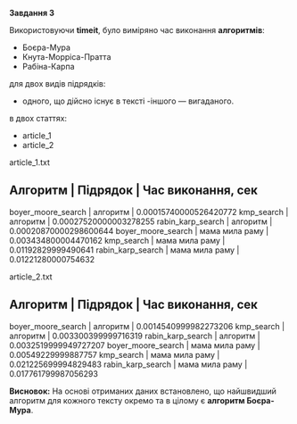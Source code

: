 **Завдання 3**

Використовуючи **timeit**, було виміряно час виконання **алгоритмів**:
- Боєра-Мура
- Кнута-Морріса-Пратта
- Рабіна-Карпа

для двох видів підрядків: 

- одного, що дійсно існує в тексті
-іншого — вигаданого.

в двох статтях:
- article_1
- article_2
  
article_1.txt


Алгоритм                       | Підрядок                       | Час виконання, сек
------------------------------------------------------------------------------------
boyer_moore_search             | алгоритм                       | 0.00015740000526420772
kmp_search                     | алгоритм                       | 0.00027520000003278255
rabin_karp_search              | алгоритм                       | 0.00020870000298600644
boyer_moore_search             | мама мила раму                 | 0.003434800004470162
kmp_search                     | мама мила раму                 | 0.01192829999490641
rabin_karp_search              | мама мила раму                 | 0.01221280000754632


article_2.txt


Алгоритм                       | Підрядок                       | Час виконання, сек
------------------------------------------------------------------------------------
boyer_moore_search             | алгоритм                       | 0.0014540999982273206
kmp_search                     | алгоритм                       | 0.003300399999716319
rabin_karp_search              | алгоритм                       | 0.0032519999949727207
boyer_moore_search             | мама мила раму                 | 0.00549229999887757
kmp_search                     | мама мила раму                 | 0.021225699994829483
rabin_karp_search              | мама мила раму                 | 0.017761799987056293


**Висновок:**
На основі отриманих даних встановлено, що найшвидший алгоритм для кожного тексту окремо та в цілому є **алгоритм Боєра-Мура**.
